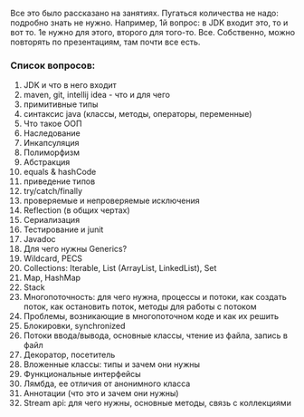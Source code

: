 Все это было рассказано на занятиях.
Пугаться количества не надо: подробно знать не нужно. 
Например, 1й вопрос: в JDK входит это, то и вот то. 1е нужно для этого, второго для того-то. Все.
Собственно, можно повторять по презентациям, там почти все есть.

### Список вопросов:
1. JDK и что в него входит
2. maven, git, intellij idea - что и для чего
3. примитивные типы
4. синтаксис java (классы, методы, операторы, переменные)
5. Что такое ООП
6. Наследование
7. Инкапсуляция
8. Полиморфизм
9. Абстракция
10. equals & hashCode
11. приведение типов
12. try/catch/finally
13. проверяемые и непроверяемые исключения
14. Reflection (в общих чертах)
15. Сериализация
16. Тестирование и junit
17. Javadoc
18. Для чего нужны Generics?
19. Wildcard, PECS
20. Collections: Iterable, List (ArrayList, LinkedList), Set
21. Map, HashMap
22. Stack
23. Многопоточность: для чего нужна, процессы и потоки, как создать поток, как остановить поток, методы для работы с потоком
24. Проблемы, возникающие в многопоточном коде и как их решить
25. Блокировки, synchronized
26. Потоки ввода/вывода, основные классы, чтение из файла, запись в файл
27. Декоратор, посетитель
28. Вложенные классы: типы и зачем они нужны
29. Функциональные интерфейсы
30. Лямбда, ее отличия от анонимного класса
31. Аннотации (что это и зачем они нужны)
32. Stream api: для чего нужны, основные методы, связь с коллекциями
